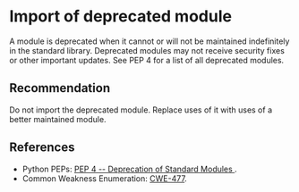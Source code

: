 # Import of deprecated module
A module is deprecated when it cannot or will not be maintained indefinitely in the standard library. Deprecated modules may not receive security fixes or other important updates. See PEP 4 for a list of all deprecated modules.


## Recommendation
Do not import the deprecated module. Replace uses of it with uses of a better maintained module.


## References
* Python PEPs: [PEP 4 -- Deprecation of Standard Modules ](http://www.python.org/dev/peps/pep-0004/).
* Common Weakness Enumeration: [CWE-477](https://cwe.mitre.org/data/definitions/477.html).
